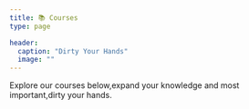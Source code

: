 ```yaml
---
title: 📚 Courses
type: page

header:
  caption: "Dirty Your Hands"
  image: ""
---
```


Explore our courses below,expand your knowledge and most important,dirty your hands.
